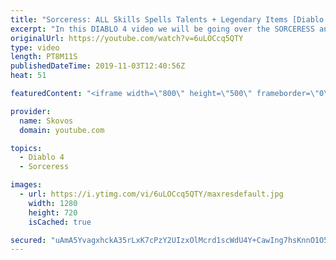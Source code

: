 ```yaml
---
title: "Sorceress: ALL Skills Spells Talents + Legendary Items [Diablo 4]"
excerpt: "In this DIABLO 4 video we will be going over the SORCERESS and her SKILLS, TALENTS and much more including a LEGENDARY STAFF (The Staff of ..."
originalUrl: https://youtube.com/watch?v=6uLOCcq5QTY
type: video
length: PT8M11S
publishedDateTime: 2019-11-03T12:40:56Z
heat: 51

featuredContent: "<iframe width=\"800\" height=\"500\" frameborder=\"0\" src=\"https://www.youtube.com/embed/6uLOCcq5QTY\" allow=\"accelerometer; autoplay; encrypted-media; gyroscope; picture-in-picture\" allowfullscreen></iframe>"

provider:
  name: Skovos
  domain: youtube.com

topics:
  - Diablo 4
  - Sorceress

images:
  - url: https://i.ytimg.com/vi/6uLOCcq5QTY/maxresdefault.jpg
    width: 1280
    height: 720
    isCached: true

secured: "uAmA5YvagxhckA35rLxK7cPzY2UIzxOlMcrd1scWdU4Y+CawIng7hsKnnO1O5ZEe84LjoowmMsFGCPlUWxo5gvFJChvpxkSD0EgEY3k0hRd4HFW2FIXLfvn/qUkpsDk67IGEojYlwAZhbg4RPSCVLBe2xhpIYg4PKcWEMKQwB+Nl34k/WIVwhEoke+I4xii6Bv+G2AD6Al5DLugygY7QJtLQhz+kSChSrr8OLm7Sc1tGgqo7ohLAMNIBCXZqofmBc5qsa0tMXgaQUYKmQVOwfSqmXNFBgD1CY6czkSmzv6HPxhtmqLk7+rXcXqv8VqzS31PEW0pmuDUb/mET39z1vyg81yxy65LMOLxaiAEzKBuW1TAPxPUMcbgkrAQpjnGSsRMdDRcxvqPmL46VIY5P/A==;UiyJWbXCr+qHnaEUJ3cbnw=="
---
```


